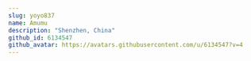 ```yaml
---
slug: yoyo837
name: Amumu
description: "Shenzhen, China"
github_id: 6134547
github_avatar: https://avatars.githubusercontent.com/u/6134547?v=4
---
```



